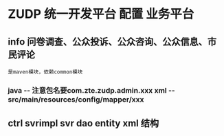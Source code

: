 # ZUDP 统一开发平台 配置   业务平台

## info  问卷调查、公众投诉、公众咨询、公众信息、市民评论 
	是maven模块，依赖common模块
 
### java -- 注意包名要com.zte.zudp.admin.xxx      xml -- src/main/resources/config/mapper/xxx

## ctrl  svrimpl  svr dao  entity  xml  结构    